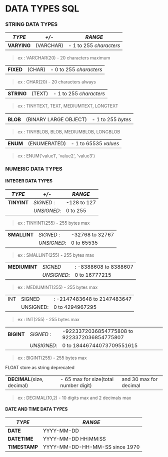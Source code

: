 # DATA TYPES SQL


### STRING DATA TYPES

|*TYPE* |*+/-*| *RANGE*  |
|---|---|---|
|**VARYING** | (VARCHAR)| - 1 to 255 *characters*|
> ex : VARCHAR(20) - 20 characters maximum

|   |   |   |
|---|---|---|
|**FIXED**  |  (CHAR) | - 0 to 255 *characters*|
> ex : CHAR(20)     - 20 characters always

|   |   |   |
|---|---|---|
|**STRING** |  (TEXT) | - 1 to 255 *characters*|
> ex : TINYTEXT, TEXT, MEDIUMTEXT, LONGTEXT

|   |   |   |
|---|---|---|
| | | |
|**BLOB**   |  (BINARY LARGE OBJECT) | - 1 to 255 *bytes*|
> ex : TINYBLOB, BLOB, MEDIUMBLOB, LONGBLOB

|   |   |   |
|---|---|---|
|**ENUM**   |  (ENUMERATED) | - 1 to 65535 *values*|
> ex : ENUM('value1', 'value2', 'value3')



### NUMERIC DATA TYPES


####  INTEGER DATA TYPES

  
|*TYPE* |*+/-*| *RANGE*  |
|---|---|---|
|**TINYINT**| *SIGNED* : | -128 to 127 |
||*UNSIGNED*:| 0 to 255 |
>ex : TINYINT(255) - 255 bytes max

| | | |
|---|---|---|
|**SMALLINT** |*SIGNED* :| -32768 to 32767|
| |*UNSIGNED*:| 0 to 65535|
>ex : SMALLINT(255) - 255 bytes max

| | | |
|---|---|---|
|**MEDIUMINT** | *SIGNED* |: -8388608 to 8388607|
||*UNSIGNED*:| 0 to 16777215|
>ex : MEDIUMINT(255) - 255 bytes max


| | | |
|---|---|---|
|INT |SIGNED | : -2147483648 to 2147483647
||UNSIGNED:| 0 to 4294967295
>ex      : INT(255) - 255 bytes max


| | | |
|---|---|---|
|**BIGINT** | *SIGNED*  : | -9223372036854775808 to 9223372036854775807|
||*UNSIGNED*: | 0 to 18446744073709551615|
>ex      : BIGINT(255) - 255 bytes max


FLOAT store as string deprecated

| | | |
|---|---|---|
|**DECIMAL**(size, decimal)| - 65 max for size(total number digit) | and 30 max for decimal
>ex : DECIMAL(10,2) - 10 digits max and 2 decimals max 



####  DATE AND TIME DATA TYPES

|*TYPE* | *RANGE*  |
|---|---|
|**DATE** | YYYY-MM-DD|
|**DATETIME** | YYYY-MM-DD HH:MM:SS
|**TIMESTAMP** | YYYY-MM-DD-HH-MM-SS since 1970